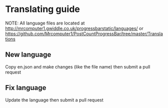 # Translating guide

NOTE: All language files are located at http://mrcomputer1.gwiddle.co.uk/progressbarstatic/languages/ or https://github.com/Mrcomputer1/PostCountProgressBar/tree/master/Translations

## New language

Copy en.json and make changes (like the file name) then submit a pull request

## Fix language

Update the language then submit a pull request
